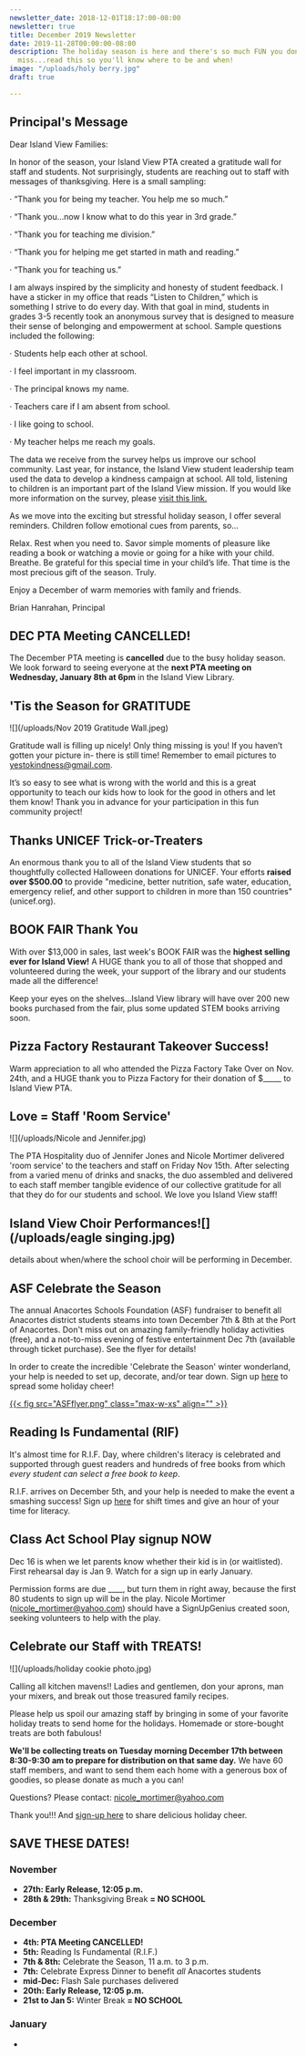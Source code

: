 ```yaml
---
newsletter_date: 2018-12-01T18:17:00-08:00
newsletter: true
title: December 2019 Newsletter
date: 2019-11-28T00:00:00-08:00
description: The holiday season is here and there's so much FUN you don't want to
  miss...read this so you'll know where to be and when!
image: "/uploads/holy berry.jpg"
draft: true

---
```

## Principal's Message

Dear Island View Families:

In honor of the season, your Island View PTA created a gratitude wall for staff and students. Not surprisingly, students are reaching out to staff with messages of thanksgiving. Here is a small sampling:

· “Thank you for being my teacher. You help me so much.”

· “Thank you…now I know what to do this year in 3rd grade.”

· “Thank you for teaching me division.”

· “Thank you for helping me get started in math and reading.”

· “Thank you for teaching us.”

I am always inspired by the simplicity and honesty of student feedback. I have a sticker in my office that reads “Listen to Children,” which is something I strive to do every day. With that goal in mind, students in grades 3-5 recently took an anonymous survey that is designed to measure their sense of belonging and empowerment at school. Sample questions included the following:

· Students help each other at school.

· I feel important in my classroom.

· The principal knows my name.

· Teachers care if I am absent from school.

· I like going to school.

· My teacher helps me reach my goals.

The data we receive from the survey helps us improve our school community. Last year, for instance, the Island View student leadership team used the data to develop a kindness campaign at school. All told, listening to children is an important part of the Island View mission. If you would like more information on the survey, please [visit this link.](https://surveys.quagliainstitute.org/?loc=US)

As we move into the exciting but stressful holiday season, I offer several reminders. Children follow emotional cues from parents, so…

Relax. Rest when you need to. Savor simple moments of pleasure like reading a book or watching a movie or going for a hike with your child. Breathe. Be grateful for this special time in your child’s life. That time is the most precious gift of the season. Truly.

Enjoy a December of warm memories with family and friends.

Brian Hanrahan, Principal

## DEC PTA Meeting CANCELLED!

The December PTA meeting is **cancelled** due to the busy holiday season. We look forward to seeing everyone at the **next PTA meeting on Wednesday, January 8th at 6pm** in the Island View Library.

## 'Tis the Season for GRATITUDE

![](/uploads/Nov 2019 Gratitude Wall.jpeg)

Gratitude wall is filling up nicely! Only thing missing is you! If you haven’t gotten your picture in- there is still time! Remember to email pictures to [yestokindness@gmail.com](mailto:yestokindness@gmail.com).

It’s so easy to see what is wrong with the world and this is a great opportunity to teach our kids how to look for the good in others and let them know! Thank you in advance for your participation in this fun community project!

## Thanks UNICEF Trick-or-Treaters

An enormous thank you to all of the Island View students that so thoughtfully collected Halloween donations for UNICEF. Your efforts **raised over $500.00** to provide "medicine, better nutrition, safe water, education, emergency relief, and other support to children in more than 150 countries" (unicef.org).

## BOOK FAIR Thank You

With over $13,000 in sales, last week's BOOK FAIR was the **highest selling ever for Island View!**  A HUGE thank you to all of those that shopped and volunteered during the week, your support of the library and our students made all the difference!

Keep your eyes on the shelves...Island View library will have over 200 new books purchased from the fair, plus some updated STEM books arriving soon.

## Pizza Factory Restaurant Takeover Success!

Warm appreciation to all who attended the Pizza Factory Take Over on Nov. 24th, and a HUGE thank you to Pizza Factory for their donation of $_____ to Island View PTA.

## Love = Staff 'Room Service'

![](/uploads/Nicole and Jennifer.jpg)

The PTA Hospitality duo of Jennifer Jones and Nicole Mortimer delivered 'room service' to the teachers and staff on Friday Nov 15th. After selecting from a varied menu of drinks and snacks, the duo assembled and delivered to each staff member tangible evidence of our collective gratitude for all that they do for our students and school. We love you Island View staff!

## Island View Choir Performances![](/uploads/eagle singing.jpg)

details about when/where the school choir will be performing in December.

## ASF Celebrate the Season

The annual Anacortes Schools Foundation (ASF) fundraiser to benefit all Anacortes district students steams into town December 7th & 8th at the Port of Anacortes. Don't miss out on amazing family-friendly holiday activities (free), and a not-to-miss evening of festive entertainment Dec 7th (available through ticket purchase). See the flyer for details!

In order to create the incredible 'Celebrate the Season' winter wonderland, your help is needed to set up, decorate, and/or tear down.  Sign up [here](https://www.signupgenius.com/go/30e0c45aeab2daaf58-celebrate1) to spread some holiday cheer!

[{{< fig src="ASFflyer.png" class="max-w-xs" align="" >}}](/uploads/ASFflyer.png)

## Reading Is Fundamental (RIF)

It's almost time for R.I.F. Day, where children's literacy is celebrated and supported through guest readers and hundreds of free books from which _every_ _student can select a free book to keep_.

R.I.F. arrives on December 5th, and your help is needed to make the event a smashing success! Sign up [here](https://www.signupgenius.com/go/10c0d44aead2da3f58-fall1) for shift times and give an hour of your time for literacy.

## Class Act School Play signup NOW

Dec 16 is when we let parents know whether their kid is in (or waitlisted). First rehearsal day is Jan 9. Watch for a sign up in early January.

Permission forms are due ____, but turn them in right away, because the first 80 students to sign up will be in the play. Nicole Mortimer ([nicole_mortimer@yahoo.com](mailto:nicole_mortimer@yahoo.com)) should have a SignUpGenius created soon, seeking volunteers to help with the play.

## Celebrate our Staff with TREATS!

![](/uploads/holiday cookie photo.jpg)

Calling all kitchen mavens!! Ladies and gentlemen, don your aprons, man your mixers, and break out those treasured family recipes.

Please help us spoil our amazing staff by bringing in some of your favorite holiday treats to send home for the holidays. Homemade or store-bought treats are both fabulous!

**We'll be collecting treats on Tuesday morning December 17th between 8:30-9:30 am to prepare for distribution on that same day.** We have 60 staff members, and want to send them each home with a generous box of goodies, so please donate as much a you can!

Questions? Please contact: [nicole_mortimer@yahoo.com](mailto:nicole_mortimer@yahoo.com)

Thank you!!! And [sign-up here](https://www.signupgenius.com/go/10c0d44aead2da3f58-tis) to share delicious holiday cheer.

## SAVE THESE DATES!

### November

* **27th: Early Release, 12:05 p.m.**
* **28th & 29th:** Thanksgiving Break **= NO SCHOOL**

### December

* **4th: PTA Meeting CANCELLED!**
* **5th:** Reading Is Fundamental (R.I.F.)
* **7th & 8th:** Celebrate the Season, 11 a.m. to 3 p.m.
* **7th:** Celebrate Express Dinner to benefit _all_ Anacortes students
* **mid-Dec:** Flash Sale purchases delivered
* **20th: Early Release, 12:05 p.m.**
* **21st to Jan 5:** Winter Break **= NO SCHOOL**

### January

* 